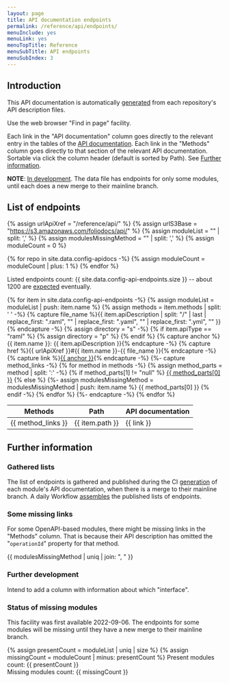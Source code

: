 ```yaml
---
layout: page
title: API documentation endpoints
permalink: /reference/api/endpoints/
menuInclude: yes
menuLink: yes
menuTopTitle: Reference
menuSubTitle: API endpoints
menuSubIndex: 3
---
```


## Introduction

This API documentation is automatically [generated](#gathered-lists) from each repository's API description files.

Use the web browser "Find in page" facility.

Each link in the "API documentation" column goes directly to the relevant entry in the tables of the [API documentation](/reference/api/).
Each link in the "Methods" column goes directly to that section of the relevant API documentation.
Sortable via click the column header (default is sorted by Path).
See [Further information](#further-information).

**NOTE**: [In development](#further-information). The data file has endpoints for only some modules, until each does a new merge to their mainline branch.

## List of endpoints

{% assign urlApiXref = "/reference/api/" %}
{% assign urlS3Base = "https://s3.amazonaws.com/foliodocs/api/" %}
{% assign moduleList = "" | split: ',' %}
{% assign modulesMissingMethod = "" | split: ',' %}
{% assign moduleCount = 0 %}

{% for repo in site.data.config-apidocs -%}
  {% assign moduleCount = moduleCount | plus: 1 %}
{% endfor %}

Listed endpoints count: {{ site.data.config-api-endpoints.size }}
-- about 1200 are [expected](#status-of-missing-modules) eventually.

<table class="sortable asc">
  <thead>
    <tr>
      <th title="Endpoint methods" class="no-sort"> Methods </th>
      <th id="ep-path" title="Endpoint path"> Path </th>
      <th id="api-doc" title="API documentation"> API documentation </th>
    </tr>
  </thead>
  <tbody>
{% for item in site.data.config-api-endpoints -%}
  {% assign moduleList = moduleList | push: item.name %}
  {% assign methods = item.methods | split: ' ' -%}
  {% capture file_name %}{{ item.apiDescription | split: "/" | last | replace_first: ".raml", "" | replace_first: ".yaml", "" | replace_first: ".yml", "" }}{% endcapture -%}
  {% assign directory = "s" -%}
  {% if item.apiType == "raml" %}
    {% assign directory = "p" %}
  {% endif %}
  {% capture anchor %}{{ item.name }}: {{ item.apiDescription }}{% endcapture -%}
  {% capture href %}{{ urlApiXref }}#{{ item.name }}-{{ file_name }}{% endcapture -%}
  {% capture link %}<a href="{{ href }}">{{ anchor }}</a>{% endcapture -%}
  {%- capture method_links -%}
    {% for method in methods -%}
      {% assign method_parts = method | split: ':' -%}
      {% if method_parts[1] != "null" %}
        <a href="{{ urlS3Base }}{{ item.name }}/{{ directory }}/{{ file_name }}.html#{{ method_parts[1] }}">{{ method_parts[0] }}</a>
      {% else %}
        {%- assign modulesMissingMethod = modulesMissingMethod | push: item.name %}
        {{ method_parts[0] }}
      {% endif -%}
    {% endfor %}
  {%- endcapture -%}
  <tr>
    <td> {{ method_links }} </td>
    <td> {{ item.path }} </td>
    <td> {{ link }} </td>
  </tr>
{% endfor %}
  </tbody>
</table>
<script src="https://cdn.jsdelivr.net/gh/tofsjonas/sortable/sortable.min.js"></script>
<script>
  window.addEventListener('load', function () {
    const el = document.getElementById('ep-path')
    if (el) {
      el.click()
    }
  })
</script>

## Further information

### Gathered lists

The list of endpoints is gathered and published during the CI [generation](/reference/api/#generated-during-ci) of each module's API documentation, when there is a merge to their mainline branch.
A daily Workflow [assembles](/reference/api/#explain-gather-config) the published lists of endpoints.

### Some missing links

For some OpenAPI-based modules, there might be missing links in the "Methods" column.
That is because their API description has omitted the "`operationId`" property for that method.

{{ modulesMissingMethod | uniq | join: ", " }}

### Further development

Intend to add a column with information about which "interface".

### Status of missing modules

This facility was first available 2022-09-06. The endpoints for some modules will be missing until they have a new merge to their mainline branch.

{% assign presentCount = moduleList | uniq | size %}
{% assign missingCount = moduleCount | minus: presentCount %}
Present modules count: {{ presentCount }} \
Missing modules count: {{ missingCount }}

<div class="folio-spacer-content"></div>
